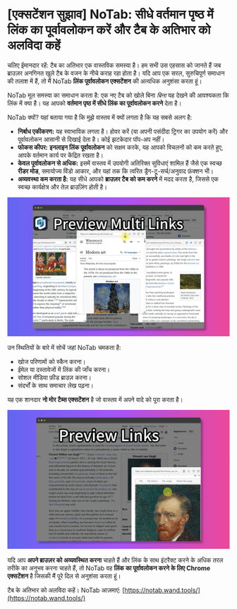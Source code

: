 # [एक्सटेंशन सुझाव] NoTab: सीधे वर्तमान पृष्ठ में लिंक का पूर्वावलोकन करें और टैब के अतिभार को अलविदा कहें

चलिए ईमानदार रहें: टैब का अतिभार एक वास्तविक समस्या है। हम सभी उस एहसास को जानते हैं जब ब्राउज़र अनगिनत खुले टैब के वजन के नीचे कराह रहा होता है। यदि आप एक सरल, सुरुचिपूर्ण समाधान की तलाश में हैं, तो मैं NoTab **लिंक पूर्वावलोकन एक्सटेंशन** की अत्यधिक अनुशंसा करता हूं।

NoTab मूल समस्या का समाधान करता है: एक नए टैब को खोले बिना *बिना* यह देखने की आवश्यकता कि लिंक में क्या है। यह आपको **वर्तमान पृष्ठ में सीधे लिंक का पूर्वावलोकन करने** देता है।

NoTab क्यों? यहां बताया गया है कि मुझे वास्तव में क्यों लगता है कि यह सबसे अलग है:

*   **निर्बाध एकीकरण:** यह स्वाभाविक लगता है। होवर करें (या अपनी पसंदीदा ट्रिगर का उपयोग करें) और पूर्वावलोकन आसानी से दिखाई देता है। कोई झटकेदार पॉप-अप नहीं।
*   **फोकस कीपर:** **इनलाइन लिंक पूर्वावलोकन** को सक्षम करके, यह आपको विचलनों को कम करते हुए, आपके वर्तमान कार्य पर केंद्रित रखता है।
*   **केवल पूर्वावलोकन से अधिक:** इसमें वास्तव में उपयोगी अतिरिक्त सुविधाएं शामिल हैं जैसे एक स्वच्छ **रीडर मोड**, समायोज्य विंडो आकार, और यहां तक कि त्वरित ड्रैग-टू-सर्च/अनुवाद फ़ंक्शन भी।
*   **अव्यवस्था कम करता है:** यह सीधे आपको **ब्राउज़र टैब को कम करने** में मदद करता है, जिससे एक स्वच्छ कार्यक्षेत्र और तेज़ ब्राउज़िंग होती है।

![NoTab आसानी से एक लिंक का पूर्वावलोकन कर रहा है](../images/notab1.png)

उन स्थितियों के बारे में सोचें जहां NoTab चमकता है:
*   खोज परिणामों को स्कैन करना।
*   ईमेल या दस्तावेजों में लिंक की जाँच करना।
*   सोशल मीडिया फ़ीड ब्राउज़ करना।
*   संदर्भों के साथ समाचार लेख पढ़ना।

यह एक शानदार **नो मोर टैब्स एक्सटेंशन** है जो वास्तव में अपने वादे को पूरा करता है।

![NoTab की सेटिंग्स और सुविधाएँ](../images/notab2.png)

यदि आप **अपने ब्राउज़र को अव्यवस्थित करना** चाहते हैं और लिंक के साथ इंटरैक्ट करने के अधिक तरल तरीके का अनुभव करना चाहते हैं, तो NoTab वह **लिंक का पूर्वावलोकन करने के लिए Chrome एक्सटेंशन** है जिसकी मैं पूरे दिल से अनुशंसा करता हूं।

टैब के अतिभार को अलविदा कहें। NoTab आज़माएं: [https://notab.wand.tools/](https://notab.wand.tools/)
